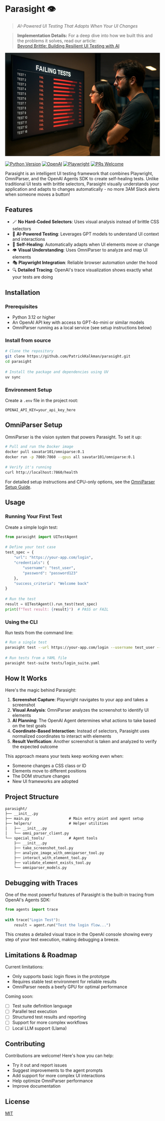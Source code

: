 # Parasight 👁️ 

> _AI-Powered UI Testing That Adapts When Your UI Changes_

> **Implementation Details:** For a deep dive into how we built this and the problems it solves, read our article:  
> [Beyond Brittle: Building Resilient UI Testing with AI](https://medium.com/@pkalkman)

![Parasight Cover](cover.jpg)

[![Python Version](https://img.shields.io/badge/python-3.12%2B-blue)](https://www.python.org/downloads/)
[![OpenAI](https://img.shields.io/badge/OpenAI-Agents_SDK-412991)](https://openai.com)
[![Playwright](https://img.shields.io/badge/Playwright-1.35%2B-2EAD33)](https://playwright.dev)
[![PRs Welcome](https://img.shields.io/badge/PRs-welcome-brightgreen.svg?style=flat-square)](https://makeapullrequest.com)

Parasight is an intelligent UI testing framework that combines Playwright, OmniParser, and the OpenAI Agents SDK to create self-healing tests. Unlike traditional UI tests with brittle selectors, Parasight visually understands your application and adapts to changes automatically - no more 3AM Slack alerts when someone moves a button!

## Features

- 🪄 **No Hard-Coded Selectors**: Uses visual analysis instead of brittle CSS selectors
- 🧠 **AI-Powered Testing**: Leverages GPT models to understand UI context and interactions
- 🔄 **Self-Healing**: Automatically adapts when UI elements move or change
- 👁️ **Visual Understanding**: Uses OmniParser to analyze and map UI elements
- 🎭 **Playwright Integration**: Reliable browser automation under the hood
- 🔍 **Detailed Tracing**: OpenAI's trace visualization shows exactly what your tests are doing

## Installation

### Prerequisites

- Python 3.12 or higher
- An OpenAI API key with access to GPT-4o-mini or similar models
- OmniParser running as a local service (see setup instructions below)

### Install from source

```bash
# Clone the repository
git clone https://github.com/PatrickKalkman/parasight.git
cd parasight

# Install the package and dependencies using UV
uv sync
```

### Environment Setup

Create a `.env` file in the project root:

```
OPENAI_API_KEY=your_api_key_here
```

## OmniParser Setup

OmniParser is the vision system that powers Parasight. To set it up:

```bash
# Pull and run the Docker image
docker pull savatar101/omniparse:0.1
docker run -p 7860:7860 --gpus all savatar101/omniparse:0.1

# Verify it's running
curl http://localhost:7860/health
```

For detailed setup instructions and CPU-only options, see the [OmniParser Setup Guide](docs/omniparser_setup.md).

## Usage

### Running Your First Test

Create a simple login test:

```python
from parasight import UITestAgent

# Define your test case
test_spec = {
    "url": "https://your-app.com/login",
    "credentials": {
        "username": "test_user",
        "password": "password123"
    },
    "success_criteria": "Welcome back"
}

# Run the test
result = UITestAgent().run_test(test_spec)
print(f"Test result: {result}")  # PASS or FAIL
```

### Using the CLI

Run tests from the command line:

```bash
# Run a single test
parasight test --url https://your-app.com/login --username test_user --password password123 --success "Welcome back"

# Run tests from a YAML file
parasight test-suite tests/login_suite.yaml
```

## How It Works

Here's the magic behind Parasight:

1. **Screenshot Capture**: Playwright navigates to your app and takes a screenshot
2. **Visual Analysis**: OmniParser analyzes the screenshot to identify UI elements
3. **AI Planning**: The OpenAI Agent determines what actions to take based on the test goals
4. **Coordinate-Based Interaction**: Instead of selectors, Parasight uses normalized coordinates to interact with elements
5. **Result Verification**: Another screenshot is taken and analyzed to verify the expected outcome

This approach means your tests keep working even when:
- Someone changes a CSS class or ID
- Elements move to different positions
- The DOM structure changes
- New UI frameworks are adopted

## Project Structure

```
parasight/
├── __init__.py
├── main.py                  # Main entry point and agent setup
├── helpers/                 # Helper utilities
│   ├── __init__.py
│   └── omni_parser_client.py
└── special_tools/           # Agent tools
    ├── __init__.py
    ├── take_screenshot_tool.py
    ├── analyze_image_with_omniparser_tool.py
    ├── interact_with_element_tool.py
    ├── validate_element_exists_tool.py
    └── omniparser_models.py
```

## Debugging with Traces

One of the most powerful features of Parasight is the built-in tracing from OpenAI's Agents SDK:

```python
from agents import trace

with trace("Login Test"):
    result = agent.run("Test the login flow...")
```

This creates a detailed visual trace in the OpenAI console showing every step of your test execution, making debugging a breeze.

## Limitations & Roadmap

Current limitations:
- Only supports basic login flows in the prototype
- Requires stable test environment for reliable results
- OmniParser needs a beefy GPU for optimal performance

Coming soon:
- [ ] Test suite definition language
- [ ] Parallel test execution
- [ ] Structured test results and reporting
- [ ] Support for more complex workflows
- [ ] Local LLM support (Llama)

## Contributing

Contributions are welcome! Here's how you can help:

- Try it out and report issues
- Suggest improvements to the agent prompts
- Add support for more complex UI interactions
- Help optimize OmniParser performance
- Improve documentation

## License

[MIT](LICENSE)
